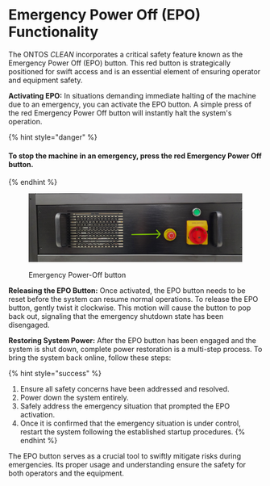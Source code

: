 # Emergency Power Off (EPO) Functionality

The ONTOS _CLEAN_ incorporates a critical safety feature known as the Emergency Power Off (EPO) button. This red button is strategically positioned for swift access and is an essential element of ensuring operator and equipment safety.

**Activating EPO:** In situations demanding immediate halting of the machine due to an emergency, you can activate the EPO button. A simple press of the red Emergency Power Off button will instantly halt the system's operation.

{% hint style="danger" %}
#### To stop the machine in an emergency, press the red Emergency Power Off button.
{% endhint %}

<figure><img src="../../.gitbook/assets/estop.jpg" alt=""><figcaption><p>Emergency Power-Off button</p></figcaption></figure>

**Releasing the EPO Button:** Once activated, the EPO button needs to be reset before the system can resume normal operations. To release the EPO button, gently twist it clockwise. This motion will cause the button to pop back out, signaling that the emergency shutdown state has been disengaged.

**Restoring System Power:** After the EPO button has been engaged and the system is shut down, complete power restoration is a multi-step process. To bring the system back online, follow these steps:

{% hint style="success" %}
1. Ensure all safety concerns have been addressed and resolved.
2. Power down the system entirely.
3. Safely address the emergency situation that prompted the EPO activation.
4. Once it is confirmed that the emergency situation is under control, restart the system following the established startup procedures.
{% endhint %}

The EPO button serves as a crucial tool to swiftly mitigate risks during emergencies. Its proper usage and understanding ensure the safety for both operators and the equipment.
